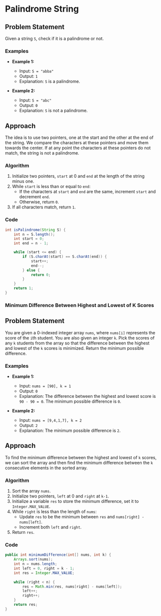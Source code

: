 # Palindrome String

## Problem Statement
Given a string `S`, check if it is a palindrome or not.

### Examples

- **Example 1:**
  - Input: `S = "abba"`
  - Output: `1`
  - Explanation: `S` is a palindrome.

- **Example 2:**
  - Input: `S = "abc"`
  - Output: `0`
  - Explanation: `S` is not a palindrome.

## Approach
The idea is to use two pointers, one at the start and the other at the end of the string. We compare the characters at these pointers and move them towards the center. If at any point the characters at these pointers do not match, the string is not a palindrome.

### Algorithm
1. Initialize two pointers, `start` at 0 and `end` at the length of the string minus one.
2. While `start` is less than or equal to `end`:
   - If the characters at `start` and `end` are the same, increment `start` and decrement `end`.
   - Otherwise, return `0`.
3. If all characters match, return `1`.

### Code

```java
int isPalindrome(String S) {
    int n = S.length();
    int start = 0;
    int end = n - 1;

    while (start <= end) {
        if (S.charAt(start) == S.charAt(end)) {
            start++;
            end--;
        } else {
            return 0;
        }
    }
    return 1;
}
```

### Minimum Difference Between Highest and Lowest of K Scores

<!-- ```markdown
# Minimum Difference Between Highest and Lowest of K Scores -->

## Problem Statement
You are given a 0-indexed integer array `nums`, where `nums[i]` represents the score of the `i`th student. You are also given an integer `k`. Pick the scores of any `k` students from the array so that the difference between the highest and lowest of the `k` scores is minimized. Return the minimum possible difference.

### Examples

- **Example 1:**
  - Input: `nums = [90], k = 1`
  - Output: `0`
  - Explanation: The difference between the highest and lowest score is `90 - 90 = 0`. The minimum possible difference is `0`.

- **Example 2:**
  - Input: `nums = [9,4,1,7], k = 2`
  - Output: `2`
  - Explanation: The minimum possible difference is `2`.

## Approach
To find the minimum difference between the highest and lowest of `k` scores, we can sort the array and then find the minimum difference between the `k` consecutive elements in the sorted array.

### Algorithm
1. Sort the array `nums`.
2. Initialize two pointers, `left` at 0 and `right` at `k-1`.
3. Initialize a variable `res` to store the minimum difference, set it to `Integer.MAX_VALUE`.
4. While `right` is less than the length of `nums`:
   - Update `res` to be the minimum between `res` and `nums[right] - nums[left]`.
   - Increment both `left` and `right`.
5. Return `res`.

### Code

```java
public int minimumDifference(int[] nums, int k) {
    Arrays.sort(nums);
    int n = nums.length;
    int left = 0, right = k - 1;
    int res = Integer.MAX_VALUE;
    
    while (right < n) {
        res = Math.min(res, nums[right] - nums[left]);
        left++;
        right++;
    }
    return res;
}
```
